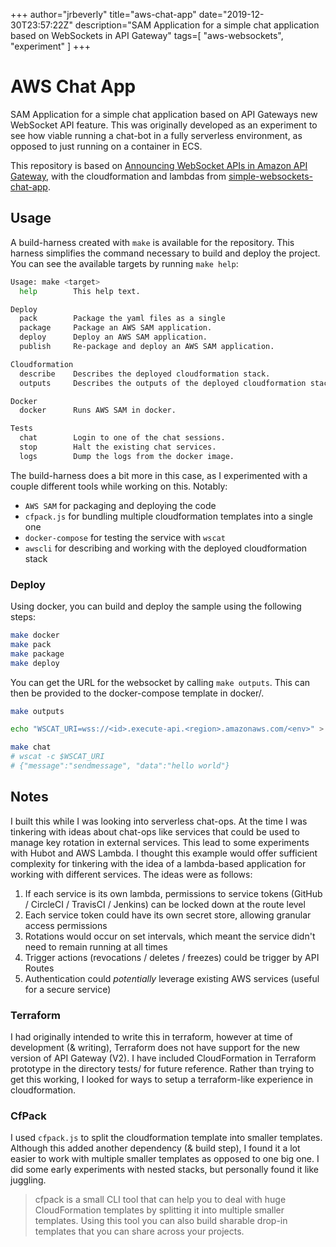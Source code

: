 +++
    author="jrbeverly"
    title="aws-chat-app"
    date="2019-12-30T23:57:22Z"
    description="SAM Application for a simple chat application based on WebSockets in API Gateway"
    tags=[
  "aws-websockets",
  "experiment"
]
    +++
    
# AWS Chat App

SAM Application for a simple chat application based on API Gateways new WebSocket API feature. This was originally developed as an experiment to see how viable running a chat-bot in a fully serverless environment, as opposed to just running on a container in ECS.

This repository is based on [Announcing WebSocket APIs in Amazon API Gateway](https://aws.amazon.com/blogs/compute/announcing-websocket-apis-in-amazon-api-gateway/), with the cloudformation and lambdas from [simple-websockets-chat-app](https://github.com/aws-samples/simple-websockets-chat-app).

## Usage

A build-harness created with `make` is available for the repository. This harness simplifies the command necessary to build and deploy the project. You can see the available targets by running `make help`:

```bash
Usage: make <target>
  help        This help text.

Deploy
  pack        Package the yaml files as a single
  package     Package an AWS SAM application.
  deploy      Deploy an AWS SAM application.
  publish     Re-package and deploy an AWS SAM application.

Cloudformation
  describe    Describes the deployed cloudformation stack.
  outputs     Describes the outputs of the deployed cloudformation stack.

Docker
  docker      Runs AWS SAM in docker.

Tests
  chat        Login to one of the chat sessions.
  stop        Halt the existing chat services.
  logs        Dump the logs from the docker image.
```

The build-harness does a bit more in this case, as I experimented with a couple different tools while working on this. Notably:

- `AWS SAM` for packaging and deploying the code
- `cfpack.js` for bundling multiple cloudformation templates into a single one
- `docker-compose` for testing the service with `wscat`
- `awscli` for describing and working with the deployed cloudformation stack

### Deploy

Using docker, you can build and deploy the sample using the following steps:

```bash
make docker
make pack
make package
make deploy
```

You can get the URL for the websocket by calling `make outputs`. This can then be provided to the docker-compose template in docker/.

```bash
make outputs

echo "WSCAT_URI=wss://<id>.execute-api.<region>.amazonaws.com/<env>" > docker/.env

make chat
# wscat -c $WSCAT_URI
# {"message":"sendmessage", "data":"hello world"}
```

## Notes

I built this while I was looking into serverless chat-ops. At the time I was tinkering with ideas about chat-ops like services that could be used to manage key rotation in external services. This lead to some experiments with Hubot and AWS Lambda. I thought this example would offer sufficient complexity for tinkering with the idea of a lambda-based application for working with different services. The ideas were as follows:

1) If each service is its own lambda, permissions to service tokens (GitHub / CircleCI / TravisCI / Jenkins) can be locked down at the route level
2) Each service token could have its own secret store, allowing granular access permissions
3) Rotations would occur on set intervals, which meant the service didn't need to remain running at all times
4) Trigger actions (revocations / deletes / freezes) could be trigger by API Routes
5) Authentication could _potentially_ leverage existing AWS services (useful for a secure service)

### Terraform

I had originally intended to write this in terraform, however at time of development (& writing), Terraform does not have support for the new version of API Gateway (V2). I have included CloudFormation in Terraform prototype in the directory tests/ for future reference. Rather than trying to get this working, I looked for ways to setup a terraform-like experience in cloudformation.

### CfPack

I used `cfpack.js` to split the cloudformation template into smaller templates. Although this added another dependency (& build step), I found it a lot easier to work with multiple smaller templates as opposed to one big one. I did some early experiments with nested stacks, but personally found it like juggling.

> cfpack is a small CLI tool that can help you to deal with huge CloudFormation templates by splitting it into multiple smaller templates. Using this tool you can also build sharable drop-in templates that you can share across your projects.
